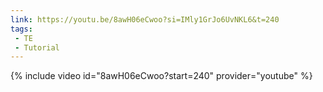 ```yaml
---
link: https://youtu.be/8awH06eCwoo?si=IMly1GrJo6UvNKL6&t=240
tags:
 - TE
 - Tutorial
---
```

{% include video id="8awH06eCwoo?start=240" provider="youtube" %}
